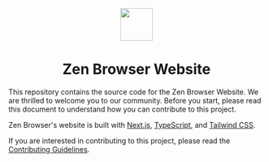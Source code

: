 <p align="center">
<picture>
    <source media="(prefers-color-scheme: dark)" srcset="https://www.zen-browser.app/logos/zen-alpha-white.svg">
    <img src="https://cdn.jsdelivr.net/gh/zen-browser/www/public/favicon.ico" width="64px">
</picture>
</p>
<h1 align="center">
Zen Browser Website
</h1>

This repository contains the source code for the Zen Browser Website. We are thrilled to welcome you to our community. Before you start, please read this document to understand how you can contribute to this project.

Zen Browser's website is built with [Next.js](https://nextjs.org/), [TypeScript](https://www.typescriptlang.org/), and [Tailwind CSS](https://tailwindcss.com/).

If you are interested in contributing to this project, please read the [Contributing Guidelines](./CONTRIBUTING.md).
